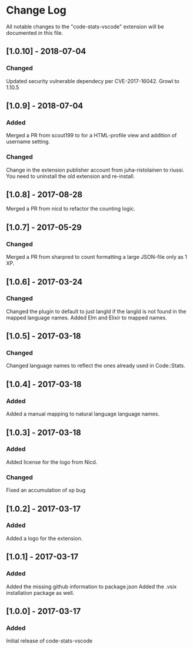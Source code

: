 # Change Log

All notable changes to the "code-stats-vscode" extension will be documented in this file.

## [1.0.10] - 2018-07-04

### Changed

Updated security vulnerable dependecy per CVE-2017-16042. Growl to 1.10.5

## [1.0.9] - 2018-07-04

### Added

Merged a PR from scout199 to for a HTML-profile view and addition of username setting.

### Changed

Change in the extension publisher account from juha-ristolainen to riussi. You need to uninstall the old extension and re-install.

## [1.0.8] - 2017-08-28

Merged a PR from nicd to refactor the counting logic.

## [1.0.7] - 2017-05-29

### Changed

Merged a PR from sharpred to count formatting a large JSON-file only as 1 XP.

## [1.0.6] - 2017-03-24

### Changed

Changed the plugin to default to just langId if the langId is not found in the mapped language names.
Added Elm and Elixir to mapped names.

## [1.0.5] - 2017-03-18

### Changed

Changed language names to reflect the ones already used in Code::Stats.

## [1.0.4] - 2017-03-18

### Added

Added a manual mapping to natural language language names.

## [1.0.3] - 2017-03-18

### Added

Added license for the logo from Nicd.

### Changed

Fixed an accumulation of xp bug

## [1.0.2] - 2017-03-17

### Added

Added a logo for the extension.

## [1.0.1] - 2017-03-17

### Added

Added the missing github information to package.json
Added the .vsix installation package as well.

## [1.0.0] - 2017-03-17

### Added

Initial release of code-stats-vscode
